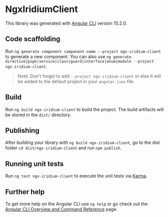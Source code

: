 # NgxIridiumClient

This library was generated with [Angular CLI](https://github.com/angular/angular-cli) version 15.2.0.

## Code scaffolding

Run `ng generate component component-name --project ngx-iridium-client` to generate a new component. You can also use `ng generate directive|pipe|service|class|guard|interface|enum|module --project ngx-iridium-client`.
> Note: Don't forget to add `--project ngx-iridium-client` or else it will be added to the default project in your `angular.json` file. 

## Build

Run `ng build ngx-iridium-client` to build the project. The build artifacts will be stored in the `dist/` directory.

## Publishing

After building your library with `ng build ngx-iridium-client`, go to the dist folder `cd dist/ngx-iridium-client` and run `npm publish`.

## Running unit tests

Run `ng test ngx-iridium-client` to execute the unit tests via [Karma](https://karma-runner.github.io).

## Further help

To get more help on the Angular CLI use `ng help` or go check out the [Angular CLI Overview and Command Reference](https://angular.io/cli) page.
